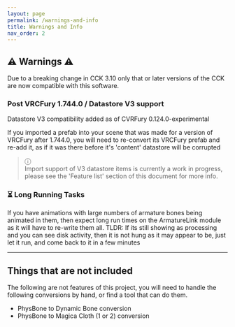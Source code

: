 ```yaml
---
layout: page
permalink: /warnings-and-info
title: Warnings and Info
nav_order: 2
---
```


## ⚠️ Warnings ⚠️

Due to a breaking change in CCK 3.10 only that or later versions of the CCK are now compatible with this software.

### Post VRCFury 1.744.0 / Datastore V3 support

Datastore V3 compatibility added as of CVRFury 0.124.0-experimental

If you imported a prefab into your scene that was made for a version of VRCFury after 1.744.0, you will need to
re-convert its VRCFury prefab and re-add it, as if it was there before it's 'content' datastore will be corrupted

> ⓘ \
Import support of V3 datastore items is currently a work in progress, please see the 'Feature list' section of this
document for more info.

### ⏳ Long Running Tasks

If you have animations with large numbers of armature bones being animated in them, then expect long run times on the
ArmatureLink module as it will have to re-write them all.
TLDR: If its still showing as processing and you can see disk activity, then it is not hung as it may appear to be,
 just let it run, and come back to it in a few minutes 

---

## Things that are not included

The following are not features of this project, you will need to handle the following conversions by hand,
or find a tool that can do them.

- PhysBone to Dynamic Bone conversion
- PhysBone to Magica Cloth (1 or 2) conversion